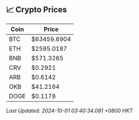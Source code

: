 ## 📈 Crypto Prices

| Coin | Price |
| ---- | ----- |
| BTC | $63459.6904 |
| ETH | $2595.0187 |
| BNB | $571.3265 |
| CRV | $0.2921 |
| ARB | $0.6142 |
| OKB | $41.2164 |
| DOGE | $0.1178 |

_Last Updated: 2024-10-01 03:40:34.081 +0800 HKT_